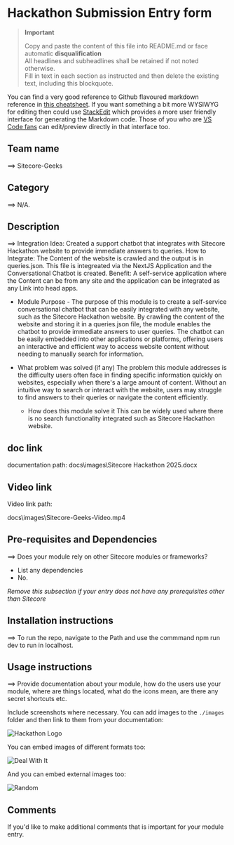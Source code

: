 # Hackathon Submission Entry form

> __Important__  
> 
> Copy and paste the content of this file into README.md or face automatic __disqualification__  
> All headlines and subheadlines shall be retained if not noted otherwise.  
> Fill in text in each section as instructed and then delete the existing text, including this blockquote.

You can find a very good reference to Github flavoured markdown reference in [this cheatsheet](https://github.com/adam-p/markdown-here/wiki/Markdown-Cheatsheet). If you want something a bit more WYSIWYG for editing then could use [StackEdit](https://stackedit.io/app) which provides a more user friendly interface for generating the Markdown code. Those of you who are [VS Code fans](https://code.visualstudio.com/docs/languages/markdown#_markdown-preview) can edit/preview directly in that interface too.

## Team name
⟹ Sitecore-Geeks

## Category
⟹ N/A.

## Description
⟹ Integration Idea: Created a support chatbot that integrates with 
Sitecore Hackathon website to provide immediate answers to queries.
How to Integrate: The Content of the website is crawled and the output is in queries.json. 
This file is integreated via the NextJS Application and the Conversational Chatbot is created.
Benefit: A self-service application where the Content can be from any site and the application can be integrated as any Link into head apps.


  - Module Purpose -
    The purpose of this module is to create a self-service conversational chatbot that can be easily integrated with any website, such as the Sitecore Hackathon website. By crawling the content of the website and storing it in a queries.json file, the module enables the chatbot to provide immediate answers to user queries. The chatbot can be easily embedded into other applications or platforms, offering users an interactive and efficient way to access website content without needing to manually search for information.


  - What problem was solved (if any)
     The problem this module addresses is the difficulty users often face in finding specific information quickly on websites, especially when there's a large amount of content. Without an intuitive way to search or interact with the website, users may struggle to find answers to their queries or navigate the content efficiently.

    - How does this module solve it
       This can be widely used where there is no search functionality integrated such as Sitecore Hackathon website.

## doc link

documentation path:
  docs\images\Sitecore Hackathon 2025.docx

## Video link

 Video link path:
 
docs\images\Sitecore-Geeks-Video.mp4

## Pre-requisites and Dependencies

⟹ Does your module rely on other Sitecore modules or frameworks?

- List any dependencies
- No.

_Remove this subsection if your entry does not have any prerequisites other than Sitecore_

## Installation instructions
⟹ To run the repo, navigate to the Path and use the commmand npm run dev to run in localhost.
 


## Usage instructions
⟹ Provide documentation about your module, how do the users use your module, where are things located, what do the icons mean, are there any secret shortcuts etc.

Include screenshots where necessary. You can add images to the `./images` folder and then link to them from your documentation:

![Hackathon Logo](docs/images/hackathon.png?raw=true "Hackathon Logo")

You can embed images of different formats too:

![Deal With It](docs/images/deal-with-it.gif?raw=true "Deal With It")

And you can embed external images too:

![Random](https://thiscatdoesnotexist.com/)

## Comments
If you'd like to make additional comments that is important for your module entry.
